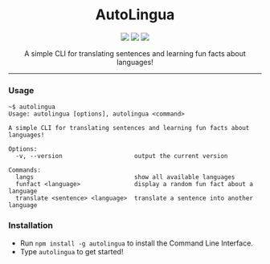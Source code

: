 <h1 align="center">
  AutoLingua
 </h1>
 <p align="center">
  <img  src="https://img.shields.io/badge/build-passing-brightgreen">
   <img  src="https://img.shields.io/badge/version-0.0.1-orange">
   <img  src="https://img.shields.io/badge/node-v18.7.0-purple">
 </p>
<p align="center">A simple CLI for translating sentences and learning fun facts about languages!</p>

------------------------------------------------------

### Usage

```
~$ autolingua
Usage: autolingua [options], autolingua <command>

A simple CLI for translating sentences and learning fun facts about languages!

Options:
  -v, --version                    output the current version

Commands:
  langs                            show all available languages
  funfact <language>               display a random fun fact about a language
  translate <sentence> <language>  translate a sentence into another language
```
### Installation

- Run ```npm install -g autolingua``` to install the Command Line Interface.
- Type ```autolingua``` to get started!